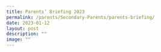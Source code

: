 ```yaml
---
title: Parents’ Briefing 2023
permalink: /parents/Secondary-Parents/parents-briefing/
date: 2023-01-12
layout: post
description: ""
image: ""
---
```

